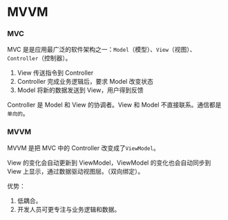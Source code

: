 # MVVM

### MVC

MVC 是是应用最广泛的软件架构之一：`Model`（模型）、`View`（视图）、`Controller`（控制器）。

1. View 传送指令到 Controller
2. Controller 完成业务逻辑后，要求 Model 改变状态
3. Model 将新的数据发送到 View，用户得到反馈

Controller 是 Model 和 View 的协调者。View 和 Model 不直接联系。通信都是`单向的`。

### MVVM

MVVM 是把 MVC 中的 Controller 改变成了`ViewModel`。

View 的变化会自动更新到 ViewModel，ViewModel 的变化也会自动同步到 View 上显示，通过数据驱动视图层。（双向绑定）。

优势：

1. 低耦合。
2. 开发人员可更专注与业务逻辑和数据。
